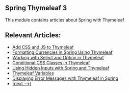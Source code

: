 ## Spring Thymeleaf 3

This module contains articles about Spring with Thymeleaf

## Relevant Articles:

- [Add CSS and JS to Thymeleaf](https://www.baeldung.com/spring-thymeleaf-css-js)
- [Formatting Currencies in Spring Using Thymeleaf](https://www.baeldung.com/spring-thymeleaf-currencies)
- [Working with Select and Option in Thymeleaf](https://www.baeldung.com/thymeleaf-select-option)
- [Conditional CSS Classes in Thymeleaf](https://www.baeldung.com/spring-mvc-thymeleaf-conditional-css-classes)
- [Using Hidden Inputs with Spring and Thymeleaf](https://www.baeldung.com/spring-thymeleaf-hidden-inputs)
- [Thymeleaf Variables](https://www.baeldung.com/thymeleaf-variables)
- [Displaying Error Messages with Thymeleaf in Spring](https://www.baeldung.com/spring-thymeleaf-error-messages)
- [[next -->]](/spring-thymeleaf-4)
